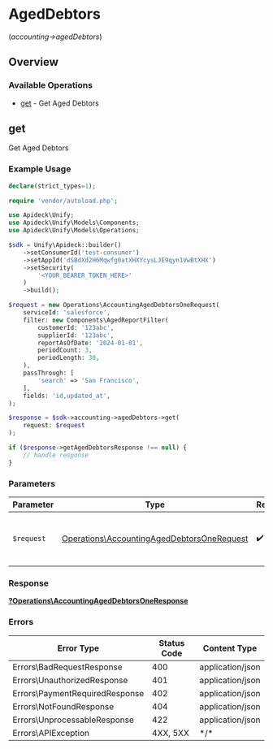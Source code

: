 # AgedDebtors
(*accounting->agedDebtors*)

## Overview

### Available Operations

* [get](#get) - Get Aged Debtors

## get

Get Aged Debtors

### Example Usage

```php
declare(strict_types=1);

require 'vendor/autoload.php';

use Apideck\Unify;
use Apideck\Unify\Models\Components;
use Apideck\Unify\Models\Operations;

$sdk = Unify\Apideck::builder()
    ->setConsumerId('test-consumer')
    ->setAppId('dSBdXd2H6Mqwfg0atXHXYcysLJE9qyn1VwBtXHX')
    ->setSecurity(
        '<YOUR_BEARER_TOKEN_HERE>'
    )
    ->build();

$request = new Operations\AccountingAgedDebtorsOneRequest(
    serviceId: 'salesforce',
    filter: new Components\AgedReportFilter(
        customerId: '123abc',
        supplierId: '123abc',
        reportAsOfDate: '2024-01-01',
        periodCount: 3,
        periodLength: 30,
    ),
    passThrough: [
        'search' => 'San Francisco',
    ],
    fields: 'id,updated_at',
);

$response = $sdk->accounting->agedDebtors->get(
    request: $request
);

if ($response->getAgedDebtorsResponse !== null) {
    // handle response
}
```

### Parameters

| Parameter                                                                                                | Type                                                                                                     | Required                                                                                                 | Description                                                                                              |
| -------------------------------------------------------------------------------------------------------- | -------------------------------------------------------------------------------------------------------- | -------------------------------------------------------------------------------------------------------- | -------------------------------------------------------------------------------------------------------- |
| `$request`                                                                                               | [Operations\AccountingAgedDebtorsOneRequest](../../Models/Operations/AccountingAgedDebtorsOneRequest.md) | :heavy_check_mark:                                                                                       | The request object to use for the request.                                                               |

### Response

**[?Operations\AccountingAgedDebtorsOneResponse](../../Models/Operations/AccountingAgedDebtorsOneResponse.md)**

### Errors

| Error Type                     | Status Code                    | Content Type                   |
| ------------------------------ | ------------------------------ | ------------------------------ |
| Errors\BadRequestResponse      | 400                            | application/json               |
| Errors\UnauthorizedResponse    | 401                            | application/json               |
| Errors\PaymentRequiredResponse | 402                            | application/json               |
| Errors\NotFoundResponse        | 404                            | application/json               |
| Errors\UnprocessableResponse   | 422                            | application/json               |
| Errors\APIException            | 4XX, 5XX                       | \*/\*                          |